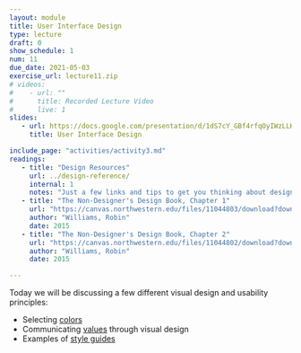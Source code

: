 ```yaml
---
layout: module
title: User Interface Design
type: lecture
draft: 0
show_schedule: 1
num: 11
due_date: 2021-05-03
exercise_url: lecture11.zip
# videos: 
#    - url: ""
#      title: Recorded Lecture Video
#      live: 1
slides:
   - url: https://docs.google.com/presentation/d/1dS7cY_GBf4rfqOyIWzLLKb549ADlwqyQmbMaeA_JBNo/edit?usp=sharing
     title: User Interface Design

include_page: "activities/activity3.md"
readings:
   - title: "Design Resources"
     url: ../design-reference/
     internal: 1
     notes: "Just a few links and tips to get you thinking about design!"
   - title: "The Non-Designer's Design Book, Chapter 1"
     url: "https://canvas.northwestern.edu/files/11044803/download?download_frd=1"
     author: "Williams, Robin" 
     date: 2015
   - title: "The Non-Designer's Design Book, Chapter 2"
     url: "https://canvas.northwestern.edu/files/11044802/download?download_frd=1"
     author: "Williams, Robin" 
     date: 2015

---
```


Today we will be discussing a few different visual design and usability principles:

* Selecting [colors](../css-reference/color/)
* Communicating <a href="https://docs.google.com/document/d/1Vv5tPZ8UjqJNYO9pCp_PQhxHT8qoGY09deKX6uygUFA/edit?usp=sharing" target="_blank">values</a> through visual design
* Examples of [style guides](../css-reference/style-guides/)